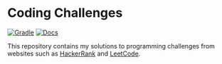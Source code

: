# Coding Challenges
[![Gradle](https://img.shields.io/github/workflow/status/crepppy/coding-challenges/Gradle/main?label=tests)](https://github.com/crepppy/coding-challenges/actions/workflows/gradle.yml)
[![Docs](https://img.shields.io/github/deployments/crepppy/coding-challenges/github-pages?label=docs)](https://crepppy.github.io/coding-challenges/)

This repository contains my solutions to programming challenges from websites such as 
[HackerRank](https://www.hackerrank.com/domains/algorithms) and [LeetCode](https://leetcode.com/problemset/all/).